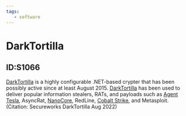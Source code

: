 ```yaml
---
tags:
   - software
---
```

# DarkTortilla
## ID:S1066
[DarkTortilla](software/S1066) is a highly configurable .NET-based crypter that has been possibly active since at least August 2015. [DarkTortilla](software/S1066) has been used to deliver popular information stealers, RATs, and payloads such as [Agent Tesla](software/S0331), AsyncRat, [NanoCore](software/S0336), RedLine, [Cobalt Strike](software/S0154), and Metasploit.(Citation: Secureworks DarkTortilla Aug 2022)
